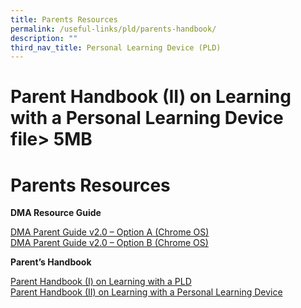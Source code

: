 ```yaml
---
title: Parents Resources
permalink: /useful-links/pld/parents-handbook/
description: ""
third_nav_title: Personal Learning Device (PLD)
---
```

# Parent Handbook (II) on Learning with a Personal Learning Device file> 5MB
# Parents Resources
**DMA Resource Guide**

[DMA Parent Guide v2.0 – Option A (Chrome OS)](/files/Useful%20Links/e-DMA-Parent-Guide-v2-Option-A-Chrome-OS.pdf)  
[DMA Parent Guide v2.0 – Option B (Chrome OS)](/files/Useful%20Links/f-DMA-Parent-Guide-v2-Option-B-Chrome-OS.pdf)

**Parent’s Handbook**

[Parent Handbook (I) on Learning with a PLD](/files/Useful%20Links/Parent-Handbook-I-on-Learning-with-a-PLD.pdf)  
[Parent Handbook (II) on Learning with a Personal Learning Device]()